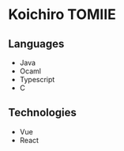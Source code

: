 # Koichiro TOMIIE

<!-- ## Stats

[![github stats](https://github-readme-stats.vercel.app/api?username=Liberal4020&show_icons=true&theme=solarized-dark&count_private=true)](https://github.com/anuraghazra/github-readme-stats)
[![GitHub Streak](http://github-readme-streak-stats.herokuapp.com?user=Liberal4020&theme=solarized-dark&date_format=M%20j%5B%2C%20Y%5D)](https://git.io/streak-stats)
[![trophy](https://github-profile-trophy.vercel.app/?username=Liberal4020)](https://github.com/ryo-ma/github-profile-trophy)
[![Top Langs](https://github-readme-stats.vercel.app/api/top-langs/?username=Liberal4020&theme=solarized-dark&hide=tex,makefile)](https://github.com/anuraghazra/github-readme-stats) -->

## Languages

- Java
- Ocaml
- Typescript
- C

## Technologies

- Vue
- React
